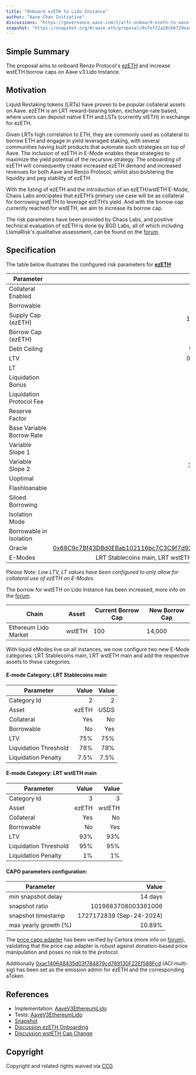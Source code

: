 ```yaml
---
title: "Onboard ezETH to Lido Instance"
author: "Aave Chan Initiative"
discussions: "https://governance.aave.com/t/arfc-onboard-ezeth-to-aave-v3-lido-instance/18504/11"
snapshot: "https://snapshot.org/#/aave.eth/proposal/0x7ef22a28cb6729ea4a978b02332ff1af8ed924a726915f9a6debf835d8bf8048"
---
```


## Simple Summary

The proposal aims to onboard Renzo Protocol's [ezETH](https://etherscan.io/address/0xbf5495Efe5DB9ce00f80364C8B423567e58d2110) and increase wstETH borrow caps on Aave v3 Lido Instance.

## Motivation

Liquid Restaking tokens (LRTs) have proven to be popular collateral assets on Aave. ezETH is an LRT reward-bearing token, exchange-rate based, where users can deposit native ETH and LSTs (currently stETH) in exchange for ezETH.

Given LRTs high correlation to ETH, they are commonly used as collateral to borrow ETH and engage in yield leveraged staking, with several communities having built products that automate such strategies on top of Aave. The inclusion of ezETH in E-Mode enables these strategies to maximize the yield potential of the recursive strategy. The onboarding of ezETH will consequently create increased ezETH demand and increased revenues for both Aave and Renzo Protocol, whilst also bolstering the liquidity and peg stability of ezETH.

With the listing of ezETH and the introduction of an ezETH/wstETH E-Mode, Chaos Labs anticipates that ezETH’s primary use case will be as collateral for borrowing wstETH to leverage ezETH’s yield. And with the borrow cap currently reached for wstETH, we aim to increase its borrow cap.

The risk parameters have been provided by Chaos Labs, and positive technical evaluation of ezETH is done by BGD Labs, all of which including LlamaRisk's qualitative assessment, can be found on the [forum](https://governance.aave.com/t/arfc-onboard-ezeth-to-aave-v3-lido-instance/18504).

## Specification

The table below illustrates the configured risk parameters for **[ezETH](https://etherscan.io/address/0xbf5495Efe5DB9ce00f80364C8B423567e58d2110)**

| Parameter                 |                                                                                                                 Value |
| ------------------------- | --------------------------------------------------------------------------------------------------------------------: |
| Collateral Enabled        |                                                                                                                  true |
| Borrowable                |                                                                                                                 false |
| Supply Cap (ezETH)        |                                                                                                                15,000 |
| Borrow Cap (ezETH)        |                                                                                                                   100 |
| Debt Ceiling              |                                                                                                                 USD 0 |
| LTV                       |                                                                                                                0.05 % |
| LT                        |                                                                                                                 0.1 % |
| Liquidation Bonus         |                                                                                                                 7.5 % |
| Liquidation Protocol Fee  |                                                                                                                  10 % |
| Reserve Factor            |                                                                                                                  15 % |
| Base Variable Borrow Rate |                                                                                                                   0 % |
| Variable Slope 1          |                                                                                                                   7 % |
| Variable Slope 2          |                                                                                                                 300 % |
| Uoptimal                  |                                                                                                                  45 % |
| Flashloanable             |                                                                                                                 false |
| Siloed Borrowing          |                                                                                                                 false |
| Isolation Mode            |                                                                                                                 false |
| Borrowable in Isolation   |                                                                                                                 false |
| Oracle                    | [0x68C9c7Bf43DBd0EBab102116bc7C3C9f7d9297Ee](https://etherscan.io/address/0x68C9c7Bf43DBd0EBab102116bc7C3C9f7d9297Ee) |
| E-Modes                   |                                                                                 LRT Stablecoins main, LRT wstETH main |

_Please Note: Low LTV, LT values have been configured to only allow for collateral use of ezETH on E-Modes._

The borrow for wstETH on Lido Instance has been increased, more info on the [forum](https://governance.aave.com/t/arfc-onboard-ezeth-to-aave-v3-lido-instance/18504/14).

| Chain                | Asset  | Current Borrow Cap | New Borrow Cap |
| -------------------- | ------ | ------------------ | -------------- |
| Ethereum Lido Market | wstETH | 100                | 14,000         |

With liquid eModes live on all instances, we now configure two new E-Mode categories: LRT Stablecoins main, LRT wstETH main and add the respective assets to these categories.

#### E-mode Category: LRT Stablecoins main

| Parameter             | Value | Value |
| --------------------- | ----: | ----: |
| Category Id           |     2 |     2 |
| Asset                 | ezETH |  USDS |
| Collateral            |   Yes |    No |
| Borrowable            |    No |   Yes |
| LTV                   |   75% |   75% |
| Liquidation Threshold |   78% |   78% |
| Liquidation Penalty   |  7.5% |  7.5% |

#### E-mode Category: LRT wstETH main

| Parameter             | Value |  Value |
| --------------------- | ----: | -----: |
| Category Id           |     3 |      3 |
| Asset                 | ezETH | wstETH |
| Collateral            |   Yes |     No |
| Borrowable            |    No |    Yes |
| LTV                   |   93% |    93% |
| Liquidation Threshold |   95% |    95% |
| Liquidation Penalty   |    1% |     1% |

#### CAPO parameters configuration:

| Parameter             |                    Value |
| --------------------- | -----------------------: |
| min snapshot delay    |                  14 days |
| snapshot ratio        |      1019883708003361006 |
| snapshot timestamp    | 1727172839 (Sep-24-2024) |
| max yearly growth (%) |                   10.89% |

The [price capo adapter](https://etherscan.io/address/0x68C9c7Bf43DBd0EBab102116bc7C3C9f7d9297Ee) has been verified by Certora (more info on [forum](https://governance.aave.com/t/arfc-onboard-ezeth-to-aave-v3-lido-instance/18504/12)), validating that the price cap adapter is robust against donation-based price manipulation and poses no risk to the protocol.

Additionally [0xac140648435d03f784879cd789130F22Ef588Fcd](https://etherscan.io/address/0xac140648435d03f784879cd789130F22Ef588Fcd) (ACI multi-sig) has been set as the emission admin for ezETH and the corresponding aToken.

## References

- Implementation: [AaveV3EthereumLido](https://github.com/bgd-labs/aave-proposals-v3/blob/main/src/20241021_AaveV3EthereumLido_OnboardEzETHToLidoInstance/AaveV3EthereumLido_OnboardEzETHToLidoInstance_20241021.sol)
- Tests: [AaveV3EthereumLido](https://github.com/bgd-labs/aave-proposals-v3/blob/main/src/20241021_AaveV3EthereumLido_OnboardEzETHToLidoInstance/AaveV3EthereumLido_OnboardEzETHToLidoInstance_20241021.t.sol)
- [Snapshot](https://snapshot.org/#/aave.eth/proposal/0x7ef22a28cb6729ea4a978b02332ff1af8ed924a726915f9a6debf835d8bf8048)
- [Discussion ezETH Onboarding](https://governance.aave.com/t/arfc-onboard-ezeth-to-aave-v3-lido-instance/18504/11)
- [Discussion wstETH Cap Change](https://governance.aave.com/t/arfc-chaos-labs-risk-parameter-updates-increase-borrow-caps-for-wsteth-on-the-lido-market-10-20-24/19539)

## Copyright

Copyright and related rights waived via [CC0](https://creativecommons.org/publicdomain/zero/1.0/).
